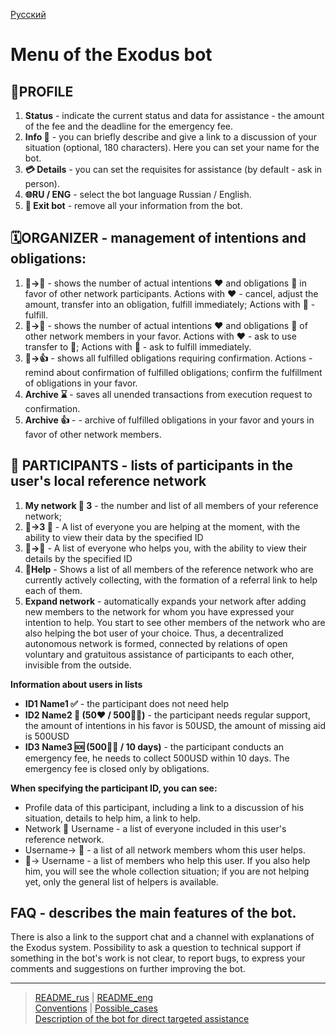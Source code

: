 [Русский](../../documents/faq/menu.md)

# Menu of the Exodus bot

## 👤PROFILE
1. **Status** - indicate the current status and data for assistance - the amount of the fee and the deadline for the emergency fee.
2. **Info 💬** - you can briefly describe and give a link to a discussion of your situation (optional, 180 characters). Here you can set your name for the bot.
3. **💳 Details** - you can set the requisites for assistance (by default - ask in person).
4. **🌐RU / ENG** - select the bot language Russian / English.
5. **👣 Exit bot** - remove all your information from the bot.

## 🗓ORGANIZER - management of intentions and obligations:
1. **👤→👥** - shows the number of actual intentions ❤️ and obligations 🤝 in favor of other network participants. Actions with ❤️ - cancel, adjust the amount, transfer into an obligation, fulfill immediately; Actions with 🤝 - fulfill.
2. **👥→👤** - shows the number of actual intentions ❤️ and obligations 🤝 of other network members in your favor. Actions with ❤️ - ask to use transfer to 🤝; Actions with 🤝 - ask to fulfill immediately.
3. **🤝→👍** - shows all fulfilled obligations requiring confirmation. Actions - remind about confirmation of fulfilled obligations; confirm the fulfillment of obligations in your favor.
4. **Archive ⌛️** - saves all unended transactions from execution request to confirmation.
5. **Archive 👍** - - archive of fulfilled obligations in your favor and yours in favor of other network members.

## 👥 PARTICIPANTS - lists of participants in the user's local reference network
1. **My network 👥 3** - the number and list of all members of your reference network;
2. **👤→3 👥** - A list of everyone you are helping at the moment, with the ability to view their data by the specified ID
3. **👥→👤** - A list of everyone who helps you, with the ability to view their details by the specified ID
4. **🔗Help** - Shows a list of all members of the reference network who are currently actively collecting, with the formation of a referral link to help each of them.
5. **Expand network** - automatically expands your network after adding new members to the network for whom you have expressed your intention to help. You start to see other members of the network who are also helping the bot user of your choice. Thus, a decentralized autonomous network is formed, connected by relations of open voluntary and gratuitous assistance of participants to each other, invisible from the outside.

**Information about users in lists**
- **ID1 Name1 ✅** - the participant does not need help
- **ID2 Name2 🔆 (50❤️ / 500🙏🏻)** - the participant needs regular support, the amount of intentions in his favor is 50USD, the amount of missing aid is 500USD
- **ID3 Name3 🆘 (500🙏🏻 / 10 days)** - the participant conducts an emergency fee, he needs to collect 500USD within 10 days. The emergency fee is closed only by obligations.

**When specifying the participant ID, you can see:**
- Profile data of this participant, including a link to a discussion of his situation, details to help him, a link to help.
- Network 👥 Username - a list of everyone included in this user's reference network.
- Username-> 👥 - a list of all network members whom this user helps.
- 👥-> Username - a list of members who help this user. If you also help him, you will see the whole collection situation; if you are not helping yet, only the general list of helpers is available.

## FAQ - describes the main features of the bot.
There is also a link to the support chat and a channel with explanations of the Exodus system. Possibility to ask a question to technical support if something in the bot's work is not clear, to report bugs, to express your comments and suggestions on further improving the bot.

---
> [README_rus](../../README.md)  |   [README_eng](../../README_eng.md)   
> [Conventions](conventions.md)  |  [Possible_cases](cases.md)   
> [Description of the bot for direct targeted assistance](../../documents_eng/index.md)  
